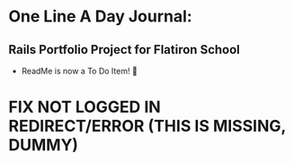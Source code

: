 # One Line A Day Journal:
## Rails Portfolio Project for Flatiron School 
 - ReadMe is now a To Do Item! 🎉

 # FIX NOT LOGGED IN REDIRECT/ERROR (THIS IS MISSING, DUMMY)